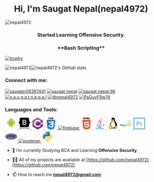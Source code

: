 <h1 align="center">Hi, I'm Saugat Nepal(nepal4972)</h1>
<p align="left"> <img src="https://komarev.com/ghpvc/?username=nepal4972&label=Profile%20views&&theme=dracula&color=0e75b6&style=flat" alt="nepal4972" /> </p>
<h3 align="center">Started Learning Offensive Security.</h3>
<h3 align="center">**Bash Scripting**</h3>


[![trophy](https://github-profile-trophy.vercel.app/?username=nepal4972&theme=dracula)](https://github.com/nepal4972/github-profile-trophy)

<p><img align="left" src="https://github-readme-stats.vercel.app/api/top-langs?username=nepal4972&show_icons=true&locale=en&layout=compact&theme=radical" alt="nepal4972" /></p>

![nepal4972's GitHub stats](github-readme-stats-git-masterrstaa-rickstaa.vercel.app/api?username=nepal4972&&show_icons=true&theme=dark)

<h3 align="left">Connect with me:</h3>
<p align="left">
<a href="https://twitter.com/saugatn08387441" target="blank"><img align="center" src="https://raw.githubusercontent.com/rahuldkjain/github-profile-readme-generator/master/src/images/icons/Social/twitter.svg" alt="saugatn08387441" height="30" width="40" /></a>
<a href="https://linkedin.com/in/saugat nepal" target="blank"><img align="center" src="https://raw.githubusercontent.com/rahuldkjain/github-profile-readme-generator/master/src/images/icons/Social/linked-in-alt.svg" alt="saugat nepal" height="30" width="40" /></a>
<a href="https://fb.com/saugat.nepal.98" target="blank"><img align="center" src="https://raw.githubusercontent.com/rahuldkjain/github-profile-readme-generator/master/src/images/icons/Social/facebook.svg" alt="saugat.nepal.98" height="30" width="40" /></a>
<a href="https://instagram.com/s.a.u.g.a.t.n.e.p.a.l" target="blank"><img align="center" src="https://raw.githubusercontent.com/rahuldkjain/github-profile-readme-generator/master/src/images/icons/Social/instagram.svg" alt="s.a.u.g.a.t.n.e.p.a.l" height="30" width="40" /></a>
<a href="https://medium.com/@nepal4972" target="blank"><img align="center" src="https://raw.githubusercontent.com/rahuldkjain/github-profile-readme-generator/master/src/images/icons/Social/medium.svg" alt="@nepal4972" height="30" width="40" /></a>
<a href="https://discord.gg/PaDuyF9w76" target="blank"><img align="center" src="https://raw.githubusercontent.com/rahuldkjain/github-profile-readme-generator/master/src/images/icons/Social/discord.svg" alt="PaDuyF9w76" height="30" width="40" /></a>
</p>

<h3 align="left">Languages and Tools:</h3>
<p align="left"> <a href="https://developer.android.com" target="_blank" rel="noreferrer"> <img src="https://raw.githubusercontent.com/devicons/devicon/master/icons/android/android-original-wordmark.svg" alt="android" width="40" height="40"/> </a> <a href="https://getbootstrap.com" target="_blank" rel="noreferrer"> <img src="https://raw.githubusercontent.com/devicons/devicon/master/icons/bootstrap/bootstrap-plain-wordmark.svg" alt="bootstrap" width="40" height="40"/> </a> <a href="https://www.w3schools.com/cs/" target="_blank" rel="noreferrer"> <img src="https://raw.githubusercontent.com/devicons/devicon/master/icons/csharp/csharp-original.svg" alt="csharp" width="40" height="40"/> </a> <a href="https://www.w3schools.com/css/" target="_blank" rel="noreferrer"> <img src="https://raw.githubusercontent.com/devicons/devicon/master/icons/css3/css3-original-wordmark.svg" alt="css3" width="40" height="40"/> </a> <a href="https://firebase.google.com/" target="_blank" rel="noreferrer"> <img src="https://www.vectorlogo.zone/logos/firebase/firebase-icon.svg" alt="firebase" width="40" height="40"/> </a> <a href="https://www.w3.org/html/" target="_blank" rel="noreferrer"> <img src="https://raw.githubusercontent.com/devicons/devicon/master/icons/html5/html5-original-wordmark.svg" alt="html5" width="40" height="40"/> </a> <a href="https://www.java.com" target="_blank" rel="noreferrer"> <img src="https://raw.githubusercontent.com/devicons/devicon/master/icons/java/java-original.svg" alt="java" width="40" height="40"/> </a> <a href="https://www.linux.org/" target="_blank" rel="noreferrer"> <img src="https://raw.githubusercontent.com/devicons/devicon/master/icons/linux/linux-original.svg" alt="linux" width="40" height="40"/> </a> <a href="https://www.mysql.com/" target="_blank" rel="noreferrer"> <img src="https://raw.githubusercontent.com/devicons/devicon/master/icons/mysql/mysql-original-wordmark.svg" alt="mysql" width="40" height="40"/> </a> <a href="https://www.photoshop.com/en" target="_blank" rel="noreferrer"> <img src="https://raw.githubusercontent.com/devicons/devicon/master/icons/photoshop/photoshop-line.svg" alt="photoshop" width="40" height="40"/> </a> <a href="https://www.php.net" target="_blank" rel="noreferrer"> <img src="https://raw.githubusercontent.com/devicons/devicon/master/icons/php/php-original.svg" alt="php" width="40" height="40"/> </a> <a href="https://postman.com" target="_blank" rel="noreferrer"> <img src="https://www.vectorlogo.zone/logos/getpostman/getpostman-icon.svg" alt="postman" width="40" height="40"/> </a> <a href="https://www.python.org" target="_blank" rel="noreferrer"> <img src="https://raw.githubusercontent.com/devicons/devicon/master/icons/python/python-original.svg" alt="python" width="40" height="40"/> </a> </p>

- 🔭 I’m currently Studying BCA and Learning **Offensive Security**.

- 👨‍💻 All of my projects are available at [https://github.com/nepal4972](https://github.com/nepal4972)

- 📫 How to reach me **nepal4972@gmail.com**
